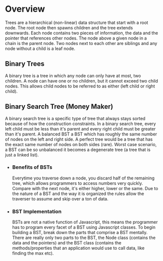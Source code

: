 # Overview
Trees are a hierarchical (non-linear) data structure that start with a root node. The root node then spawns children and the tree extends downwards. Each node contains two pieces of information, the data and the pointer that references other nodes. The node above a given node in a chain is the parent node. Two nodes next to each other are siblings and any node without a child is a leaf node.

## Binary Trees
A binary tree is a tree in which any node can only have at most, two children. A node can have one or no children, but it cannot exceed two child nodes. This allows child nodes to be referred to as either (left child or right child).

## Binary Search Tree (Money Maker)
A binary search tree is a specific type of tree that always stays sorted because of how the construction constraints. In a binary search tree, every left child must be less than it's parent and every right child must be greater than it's parent. A balanced BST a BST which has roughly the same number of nodes on the left and right side. A perfect tree would be a tree that has the exact same number of nodes on both sides (rare). Worst case scenario, a BST can be so unbalanced it becomes a degenerate tree (a tree that is just a linked list).

- ### Benefits of BSTs
    Everytime you traverse down a node, you discard half of the remaining tree, which allows programmers to access numbers very quickly. Compare with the next node, it's either higher, lower or the same. Due to the nature of a BST and the way it is organized the rules allow the traverser to assume and skip over a ton of data.

- ### BST Implementation
    BSTs are not a native function of Javascript, this means the programmer has to program every facet of a BST using Javascript classes. To begin building a BST, break down the parts that comprise a BST mentally. There are really only two parts to the BST, the Node class (contains the data and the pointers) and the BST class (contains the methods/properties that an application would use to call data, like finding the max etc).